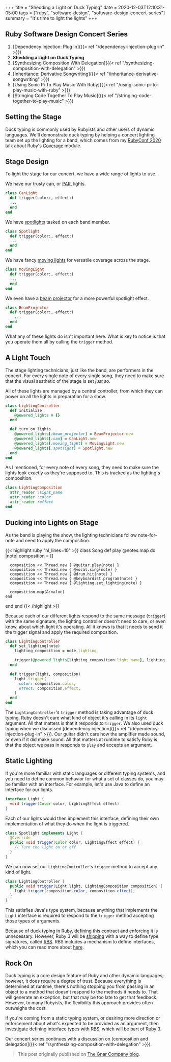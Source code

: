 +++
title = "Shedding a Light on Duck Typing"
date = 2020-12-03T12:10:31-05:00
tags = ["ruby", "software-design", "software-design-concert-series"]
summary = "It's time to light the lights"
+++

## Ruby Software Design Concert Series

1. [Dependency Injection: Plug In]({{< ref "/dependency-injection-plug-in" >}})
2. __Shedding a Light on Duck Typing__
3. [Synthesizing Composition With Delegation]({{< ref "/synthesizing-composition-with-delegation" >}})
4. [Inheritance: Derivative Songwriting]({{< ref "/inheritance-derivative-songwriting" >}})
5. [Using Sonic Pi To Play Music With Ruby]({{< ref "/using-sonic-pi-to-play-music-with-ruby" >}})
6. [Stringing Code Together To Play Music]({{< ref "/stringing-code-together-to-play-music" >}})

## Setting the Stage

Duck typing is commonly used by Rubyists and other users of dynamic languages.
We'll demonstrate duck typing by helping a concert lighting team set up the
lighting for a band, which comes from my [RubyConf 2020](https://youtu.be/EyLO0EEm3BQ) talk about Ruby's
[Coverage](https://docs.ruby-lang.org/en/master/Coverage.html) module.

## Stage Design

To light the stage for our concert, we have a wide range of lights to
use.

We have our trusty can, or [PAR](https://en.wikipedia.org/wiki/Stage_lighting_instrument#PAR_lights), lights.

```ruby
class CanLight
  def trigger(color:, effect:)
  ...
  end
end
```

We have [spotlights](https://en.wikipedia.org/wiki/Stage_lighting_instrument#Spotlights) tasked on each band member.

```ruby
class Spotlight
  def trigger(color:, effect:)
  ...
  end
end
```

We have fancy [moving lights](https://en.wikipedia.org/wiki/Intelligent_lighting) for versatile coverage across the stage.

```ruby
class MovingLight
  def trigger(color:, effect:)
  ...
  end
end

```

We even have a [beam projector](https://en.wikipedia.org/wiki/Beam_projector)
for a more powerful spotlight effect.

```ruby
class BeamProjector
  def trigger(color:, effect:)
    ...
  end
end
```

What any of these lights do isn't important here. What is key to notice is that
you operate them all by calling the `trigger` method.

## A Light Touch

The stage lighting technicians, just like the band, are performers in the
concert. For every single note of every single song, they need to make sure that
the visual aesthetic of the stage is set *just so*.

All of these lights are managed by a central controller, from which they can
power on all the lights in preparation for a show.

```ruby
class LightingController
  def initialize
    @powered_lights = {}
  end

  def turn_on_lights
    @powered_lights[:beam_projector] = BeamProjector.new
    @powered_lights[:can] = CanLight.new
    @powered_lights[:moving_light] = MovingLight.new
    @powered_lights[:spotlight] = Spotlight.new
  end
end
```

As I mentioned, for every note of every song, they need to make sure the lights
look exactly as they're supposed to. This is tracked as the lighting's
composition.

```ruby
class LightingComposition
  attr_reader :light_name
  attr_reader :color
  attr_reader :effect
end
```

## Ducking into Lights on Stage

As the band is playing the show, the lighting technicians follow note-for-note
and need to apply the composition.

{{< highlight ruby "hl_lines=10" >}}
class Song
  def play
    @notes.map do |note|
      composition = []

      composition << Thread.new { @guitar.play(note) }
      composition << Thread.new { @vocal.sing(note) }
      composition << Thread.new { @drum.hit(note) }
      composition << Thread.new { @keyboardist.program(note) }
      composition << Thread.new { @lighting.set_lighting(note) }

      composition.map(&:value)
    end
  end
end
{{< /highlight >}}

Because each of our different lights respond to the same message (`trigger`)
with the same signature, the lighting controller doesn't need to care, or even
know, about which light it's operating. All it knows is that it needs to send
it the trigger signal and apply the required composition.

```ruby
class LightingController
  def set_lighting(note)
    lighting_composition = note.lighting

    trigger(@powered_lights[lighting_composition.light_name], lighting_composition)
  end

  def trigger(light, composition)
    light.trigger(
      color: composition.color,
      effect: composition.effect,
    )
  end
end
```

The `LightingController`'s `trigger` method is taking advantage of duck typing.
Ruby doesn't care what kind of object it's calling in its `light` argument. All
that matters is that it responds to `trigger`. We also used duck typing when we
discussed [dependency injection]({{< ref "/dependency-injection-plug-in" >}}). Our guitar
didn't care how the amplifier made sound, or even if it did make sound. All that
matters at runtime to satisfy Ruby is that the object we pass in responds to
`play` and accepts an argument.

## Static Lighting

If you're more familiar with static languages or different typing systems, and
you need to define common behavior for what a set of classes do, you may be
familiar with an interface. For example, let's use Java to define an interface
for our lights.

```java
interface Light {
  void trigger(Color color, LightingEffect effect)
}
```

Each of our lights would then implement this interface, defining their own
implementation of what they do when the light is triggered.

```java
class Spotlight implements Light {
  @Override
  public void trigger(Color color, LightingEffect effect) {
    // Turn the light on or off
  }
}
```

We can now set our `LightingController`'s `trigger` method to accept any kind of
light.

```java
class LightingController {
  public void trigger(Light light, LightingComposition composition) {
    light.trigger(composition.color, composition.effect);
  }
}
```

This satisfies Java's type system, because anything that implements
the `Light` interface is required to respond to the `trigger` method accepting
those types of arguments.

Because of duck typing in Ruby, defining this contract and enforcing it is
unnecessary. However, Ruby 3 will be [shipping](https://www.ruby-lang.org/en/news/2020/09/25/ruby-3-0-0-preview1-released/) with a way to define type
signatures, called [RBS](https://github.com/ruby/rbs). RBS includes a mechanism
to define interfaces, which you can read more about [here](https://developer.squareup.com/blog/the-state-of-ruby-3-typing/).

## Rock On

Duck typing is a core design feature of Ruby and other dynamic languages;
however, it does require a degree of trust. Because everything is determined at
runtime, there's nothing stopping you from passing in an object to a method that
doesn't respond to the methods it needs to. That will generate an
exception, but that may be too late to get that feedback. However, to many
Rubyists, the flexibility this approach provides often outweighs the cost.

If you're coming from a static typing system, or desiring more direction or
enforcement about what's expected to be provided as an argument, then
investigate defining interface types with RBS, which will be part of Ruby 3.

Our concert series continues with a discussion on [composition and delegation]({{< ref "/synthesizing-composition-with-delegation" >}}).

> This post originally published on [The Gnar Company blog](https://blog.thegnar.co/shedding-light-on-duck-typing).
